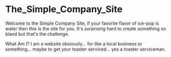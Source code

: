 # The_Simple_Company_Site

Welcome to the Simple Company Site, if your favorite flavor of ice-pop is water then this is the site for you.
It's surprising hard to create something so bland but that's the challenge.

What Am I?
I am a website obviously... for like a local business or something... maybe to get your toaster serviced... yes a toaster serviceman.
